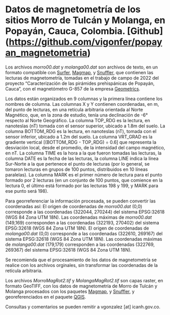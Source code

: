 # Datos de magnetometría de los sitios Morro de Tulcán y Molanga, en Popayán, Cauca, Colombia. [Github] (https://github.com/vigonfer/popayan_magnetometria)

Los archivos *morro00.dat* y *molanga00.dat* son archivos de texto, en un formato compatible con [Surfer](https://www.goldensoftware.com/products/surfer/), [Magmap](https://www.geometrics.com/software/magmap/), y [Snuffler](http://www.sussexarch.org.uk/geophys/snuffler.html), que contienen las lecturas de magnetometría, tomadas en el trabajo de campo de 2022 del proyecto “Caracterización de las pirámides prehispánicas de Popayán, Cauca”, con el magnetómetro G-857 de la empresa [Geometrics](https://www.geometrics.com/). 

Los datos están organizados en 9 columnas y la primera línea contiene los nombres de columna. Las columnas X y Y contienen coordenadas, en m, del punto de lecturas, en una retícula arbitraria orientada al Norte Magnético, que, en la zona de estudio, tenía una declinación de -6° respecto al Norte Geográfico. La columna TOP_RDG es la lectura, en nanoteslas (nT) tomada con el sensor superior, ubicado a 1.8m del suelo. La columna BOTTOM_RDG es la lectura, en nanoteslas (nT), tomada con el sensor inferior, ubicado a 1.2m del suelo. La columna VRT_GRAD es la gradiente vertical [(BOTTOM_RDG - TOP_RDG) ÷ 0.6] que representa la desviación local, desde el promedio, de la intensidad del campo magnético, en nT. La columna TIME es la hora a la que fueron tomadas las lecturas, la columna DATE es la fecha de las lecturas, la columna LINE indica la línea Sur-Norte a la que pertenece el punto de lecturas (por lo general, se tomaron lecturas en grupos de 100 puntos, distribuidos en 10 líneas paralelas). La columna MARK es el primer número de lectura para el punto formado por 2 lecturas (en un conjunto de 100 puntos, que comience en la lectura 0, el último está formado por las lecturas 198 y 199, y MARK para ese punto será 198).

Para georreferenciar la información procesada, se pueden convertir las coordenadas así: El origen de coordenadas de *morro00.dat* (0,0) corresponde a las coordenadas (322044, 270244) del sistema EPSG:32618 (WGS 84 Zona UTM 18N). Las coordenadas máximas de *morro00.dat* (149,169) corresponden a las coordenadas (322193, 270402) del sistema EPSG:32618 (WGS 84 Zona UTM 18N). El origen de coordenadas de *molanga00.dat* (0,0) corresponde a las coordenadas (322610, 269167) del sistema EPSG:32618 (WGS 84 Zona UTM 18N). Las coordenadas máximas de *molanga00.dat* (179,179) corresponden a las coordenadas (322769, 269367) del sistema EPSG:32618 (WGS 84 Zona UTM 18N).

Se recomienda que el procesamiento de los datos de magnetometría se realice con los archivos orginales, sin transformar las coordenadas de la retícula arbitraria.

Los archivos *MorroMagRot2.tif* y *MolangaMagRot2.tif* son capas raster, en formato GeoTIFF, con los datos de magnetometría de Morro de Tulcán y Molanga procesados con los paquetes [Magmap](https://www.geometrics.com/software/magmap/), y [Snuffler](http://www.sussexarch.org.uk/geophys/snuffler.html), y georeferenciados en el paquete [QGIS](https://qgis.org/). 

Consultas y comentarios se pueden remitir a vgonzalez [at] icanh.gov.co. 
